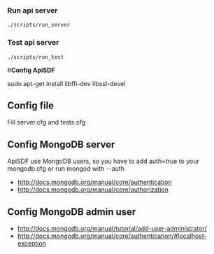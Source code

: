 ### Run api server
```
./scripts/run_server
```

### Test api server
```
./scripts/run_test
```

#**Config ApiSDF**

sudo apt-get install libffi-dev libssl-devel

## Config file
Fill server.cfg and tests.cfg

## Config MongoDB server
ApiSDF use MongoDB users, so you have to add auth=true to your mongodb.cfg or run mongod with --auth

- http://docs.mongodb.org/manual/core/authentication
- http://docs.mongodb.org/manual/core/authorization


## Config MongoDB admin user

- http://docs.mongodb.org/manual/tutorial/add-user-administrator/
- http://docs.mongodb.org/manual/core/authentication/#localhost-exception

